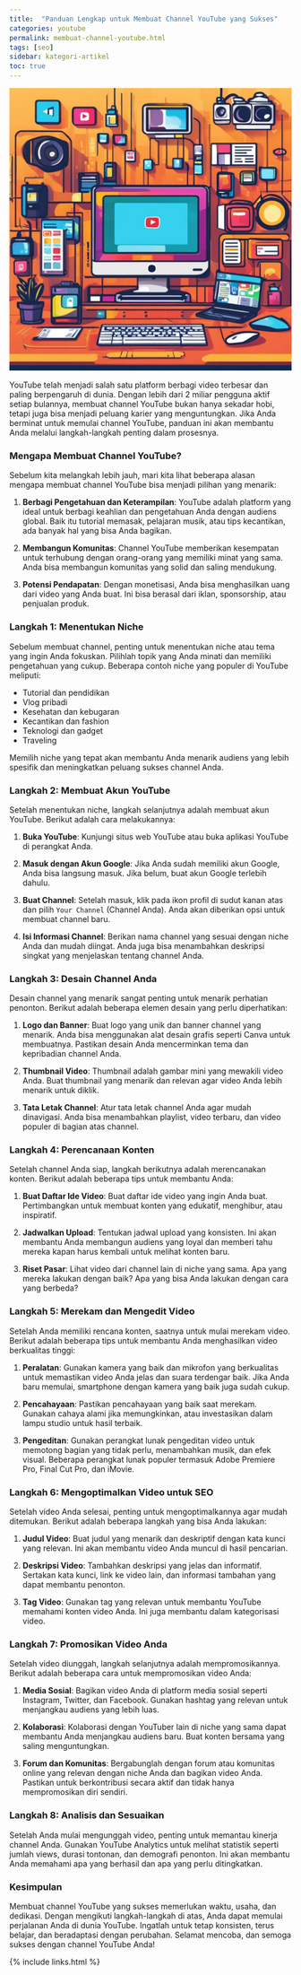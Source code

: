 ```yaml
---
title:  "Panduan Lengkap untuk Membuat Channel YouTube yang Sukses"
categories: youtube
permalink: membuat-channel-youtube.html
tags: [seo]
sidebar: kategori-artikel
toc: true
---
```


![membuat channel youtube](/images/membuatchannelyoutube.jpg)

YouTube telah menjadi salah satu platform berbagi video terbesar dan paling berpengaruh di dunia. Dengan lebih dari 2 miliar pengguna aktif setiap bulannya, membuat channel YouTube bukan hanya sekadar hobi, tetapi juga bisa menjadi peluang karier yang menguntungkan. Jika Anda berminat untuk memulai channel YouTube, panduan ini akan membantu Anda melalui langkah-langkah penting dalam prosesnya.

### Mengapa Membuat Channel YouTube?

Sebelum kita melangkah lebih jauh, mari kita lihat beberapa alasan mengapa membuat channel YouTube bisa menjadi pilihan yang menarik:

1. **Berbagi Pengetahuan dan Keterampilan**: YouTube adalah platform yang ideal untuk berbagi keahlian dan pengetahuan Anda dengan audiens global. Baik itu tutorial memasak, pelajaran musik, atau tips kecantikan, ada banyak hal yang bisa Anda bagikan.

2. **Membangun Komunitas**: Channel YouTube memberikan kesempatan untuk terhubung dengan orang-orang yang memiliki minat yang sama. Anda bisa membangun komunitas yang solid dan saling mendukung.

3. **Potensi Pendapatan**: Dengan monetisasi, Anda bisa menghasilkan uang dari video yang Anda buat. Ini bisa berasal dari iklan, sponsorship, atau penjualan produk.

### Langkah 1: Menentukan Niche

Sebelum membuat channel, penting untuk menentukan niche atau tema yang ingin Anda fokuskan. Pilihlah topik yang Anda minati dan memiliki pengetahuan yang cukup. Beberapa contoh niche yang populer di YouTube meliputi:

- Tutorial dan pendidikan
- Vlog pribadi
- Kesehatan dan kebugaran
- Kecantikan dan fashion
- Teknologi dan gadget
- Traveling

Memilih niche yang tepat akan membantu Anda menarik audiens yang lebih spesifik dan meningkatkan peluang sukses channel Anda.

### Langkah 2: Membuat Akun YouTube

Setelah menentukan niche, langkah selanjutnya adalah membuat akun YouTube. Berikut adalah cara melakukannya:

1. **Buka YouTube**: Kunjungi situs web YouTube atau buka aplikasi YouTube di perangkat Anda.

2. **Masuk dengan Akun Google**: Jika Anda sudah memiliki akun Google, Anda bisa langsung masuk. Jika belum, buat akun Google terlebih dahulu.

3. **Buat Channel**: Setelah masuk, klik pada ikon profil di sudut kanan atas dan pilih `Your Channel` (Channel Anda). Anda akan diberikan opsi untuk membuat channel baru.

4. **Isi Informasi Channel**: Berikan nama channel yang sesuai dengan niche Anda dan mudah diingat. Anda juga bisa menambahkan deskripsi singkat yang menjelaskan tentang channel Anda.

### Langkah 3: Desain Channel Anda

Desain channel yang menarik sangat penting untuk menarik perhatian penonton. Berikut adalah beberapa elemen desain yang perlu diperhatikan:

1. **Logo dan Banner**: Buat logo yang unik dan banner channel yang menarik. Anda bisa menggunakan alat desain grafis seperti Canva untuk membuatnya. Pastikan desain Anda mencerminkan tema dan kepribadian channel Anda.

2. **Thumbnail Video**: Thumbnail adalah gambar mini yang mewakili video Anda. Buat thumbnail yang menarik dan relevan agar video Anda lebih menarik untuk diklik.

3. **Tata Letak Channel**: Atur tata letak channel Anda agar mudah dinavigasi. Anda bisa menambahkan playlist, video terbaru, dan video populer di bagian atas channel.

### Langkah 4: Perencanaan Konten

Setelah channel Anda siap, langkah berikutnya adalah merencanakan konten. Berikut adalah beberapa tips untuk membantu Anda:

1. **Buat Daftar Ide Video**: Buat daftar ide video yang ingin Anda buat. Pertimbangkan untuk membuat konten yang edukatif, menghibur, atau inspiratif.

2. **Jadwalkan Upload**: Tentukan jadwal upload yang konsisten. Ini akan membantu Anda membangun audiens yang loyal dan memberi tahu mereka kapan harus kembali untuk melihat konten baru.

3. **Riset Pasar**: Lihat video dari channel lain di niche yang sama. Apa yang mereka lakukan dengan baik? Apa yang bisa Anda lakukan dengan cara yang berbeda?

### Langkah 5: Merekam dan Mengedit Video

Setelah Anda memiliki rencana konten, saatnya untuk mulai merekam video. Berikut adalah beberapa tips untuk membantu Anda menghasilkan video berkualitas tinggi:

1. **Peralatan**: Gunakan kamera yang baik dan mikrofon yang berkualitas untuk memastikan video Anda jelas dan suara terdengar baik. Jika Anda baru memulai, smartphone dengan kamera yang baik juga sudah cukup.

2. **Pencahayaan**: Pastikan pencahayaan yang baik saat merekam. Gunakan cahaya alami jika memungkinkan, atau investasikan dalam lampu studio untuk hasil terbaik.

3. **Pengeditan**: Gunakan perangkat lunak pengeditan video untuk memotong bagian yang tidak perlu, menambahkan musik, dan efek visual. Beberapa perangkat lunak populer termasuk Adobe Premiere Pro, Final Cut Pro, dan iMovie.

### Langkah 6: Mengoptimalkan Video untuk SEO

Setelah video Anda selesai, penting untuk mengoptimalkannya agar mudah ditemukan. Berikut adalah beberapa langkah yang bisa Anda lakukan:

1. **Judul Video**: Buat judul yang menarik dan deskriptif dengan kata kunci yang relevan. Ini akan membantu video Anda muncul di hasil pencarian.

2. **Deskripsi Video**: Tambahkan deskripsi yang jelas dan informatif. Sertakan kata kunci, link ke video lain, dan informasi tambahan yang dapat membantu penonton.

3. **Tag Video**: Gunakan tag yang relevan untuk membantu YouTube memahami konten video Anda. Ini juga membantu dalam kategorisasi video.

### Langkah 7: Promosikan Video Anda

Setelah video diunggah, langkah selanjutnya adalah mempromosikannya. Berikut adalah beberapa cara untuk mempromosikan video Anda:

1. **Media Sosial**: Bagikan video Anda di platform media sosial seperti Instagram, Twitter, dan Facebook. Gunakan hashtag yang relevan untuk menjangkau audiens yang lebih luas.

2. **Kolaborasi**: Kolaborasi dengan YouTuber lain di niche yang sama dapat membantu Anda menjangkau audiens baru. Buat konten bersama yang saling menguntungkan.

3. **Forum dan Komunitas**: Bergabunglah dengan forum atau komunitas online yang relevan dengan niche Anda dan bagikan video Anda. Pastikan untuk berkontribusi secara aktif dan tidak hanya mempromosikan diri sendiri.

### Langkah 8: Analisis dan Sesuaikan

Setelah Anda mulai mengunggah video, penting untuk memantau kinerja channel Anda. Gunakan YouTube Analytics untuk melihat statistik seperti jumlah views, durasi tontonan, dan demografi penonton. Ini akan membantu Anda memahami apa yang berhasil dan apa yang perlu ditingkatkan.

### Kesimpulan

Membuat channel YouTube yang sukses memerlukan waktu, usaha, dan dedikasi. Dengan mengikuti langkah-langkah di atas, Anda dapat memulai perjalanan Anda di dunia YouTube. Ingatlah untuk tetap konsisten, terus belajar, dan beradaptasi dengan perubahan. Selamat mencoba, dan semoga sukses dengan channel YouTube Anda!

{% include links.html %}